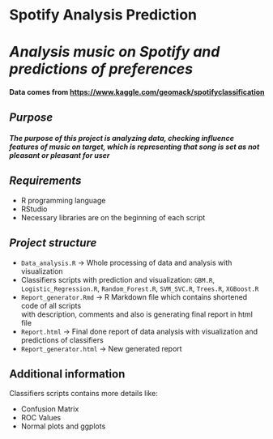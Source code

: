 # Spotify Analysis Prediction
# *Analysis music on Spotify and predictions of preferences*

#### Data comes from https://www.kaggle.com/geomack/spotifyclassification

## *Purpose*
##### The purpose of this project is analyzing data, checking influence features of music on target, which is representing that song is set as not pleasant or pleasant for user


## *Requirements*
* R programming language
* RStudio
* Necessary libraries are on the beginning of each script

## *Project structure*
* `Data_analysis.R` -> Whole processing of data and analysis with visualization 
* Classifiers scripts with prediction and visualization: `GBM.R`, `Logistic_Regression.R`, `Random_Forest.R`,
 `SVM_SVC.R`, `Trees.R`, `XGBoost.R`
* `Report_generator.Rmd` -> R Markdown file which contains shortened code of all scripts  
with description, comments and also is generating final report in html file
* `Report.html` -> Final done report of data analysis with visualization and predictions of classifiers
* `Report_generator.html` -> New generated report

## Additional information
Classifiers scripts contains more details like:
* Confusion Matrix
* ROC Values
* Normal plots and ggplots

